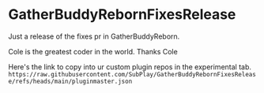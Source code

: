 # GatherBuddyRebornFixesRelease
Just a release of the fixes pr in GatherBuddyReborn.

Cole is the greatest coder in the world. Thanks Cole

Here's the link to copy into ur custom plugin repos in the experimental tab.
```https://raw.githubusercontent.com/SubPlay/GatherBuddyRebornFixesRelease/refs/heads/main/pluginmaster.json```
